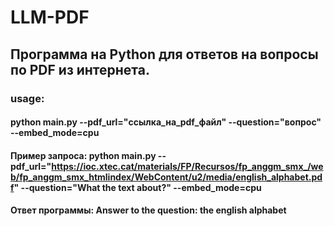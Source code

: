 # LLM-PDF

## Программа на Python для ответов на вопросы по PDF из интернета.

### usage:
#### python main.py --pdf_url="ссылка_на_pdf_файл" --question="вопрос" --embed_mode=cpu
#### Пример запроса: python main.py --pdf_url="https://ioc.xtec.cat/materials/FP/Recursos/fp_anggm_smx_/web/fp_anggm_smx_htmlindex/WebContent/u2/media/english_alphabet.pdf" --question="What the text about?" --embed_mode=cpu
#### Ответ программы: Answer to the question: the english alphabet
